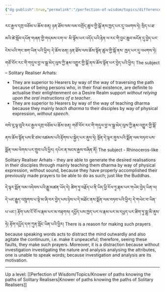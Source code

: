 ```yaml
---
{"dg-publish":true,"permalink":"/perfection-of-wisdom/topics/difference-between-hearers-and-solitary-realisers/"}
---
```


རང་རྒྱལ་དགྲ་བཅོམ་པ་ཆོས་ཅན། ཉན་ཐོས་ལས་ལམ་བགྲོད་ཚུལ་གྱི་སྒོ་ནས་ཁྱད་པར་དུ་འཕགས་ཏེ། སྲིད་པ་ཐ་མའི་ཚེ་སློབ་དཔོན་གཞན་གྱི་གདམས་ངག་ལ་
མི་ལྟོས་པར་འདོད་པའི་རྟེན་ལ་རང་གི་བྱང་ཆུབ་མངོན་དུ་བྱེད་པར་ངེས་པའི་གང་ཟག་ཡིན་པའི་ཕྱིར། དེ་ཆོས་ཅན། ཉན་ཐོས་ལས་ཆོས་སྟོན་ཚུལ་གྱི་སྒོ་ནས་
ཁྱད་པར་དུ་འཕགས་ཏེ། གཙོ་བོར་རང་གི་གདུལ་བྱ་ལ་སྒྲ་མེད་ལུས་ཀྱི་རྣམ་འགྱུར་གྱི་སྒོ་ནས་ཆོས་སྟོན་པར་བྱེད་པའི་ཕྱིར།
The subject – Solitary Realiser Arhats:
- They are superior to Hearers by way of the way of traversing the path because of being persons who, in their final existence, are definite to actualise their enlightenment on a Desire Realm support *without relying upon the oral instructions of a teacher*.
- They are superior to Hearers by way of the way of teaching dharma because they mainly *teach dharma* to their disciples by way of physical expression, *without speech*.

བསེ་རུ་ལྟ་བུའི་རང་རྒྱལ་དགྲ་བཅོམ་པ་ཆོས་ཅན། གཙོ་བོར་རང་གི་གདུལ་བྱ་ལ་སྒྲ་མེད་ལུས་ཀྱི་རྣམ་འགྱུར་གྱི་སྒོ་ནས་ཆོས་སྟོན་པས་ཇི་ཙམ་འཚམས་པའི་རྟོགས་པ་སྐྱེད་པར་ནུས་ཏེ། སྔོན་དེ་ལྟར་ནུས་པའི་སྨོན་ལམ་བཏབ་པས་སྨོན་ལམ་ལེགས་པར་གྲུབ་པའི་ཕྱིར། དཔེར་ན་སངས་རྒྱས་བཞིན་ནོ།
The subject - Rhinoceros-like Solitary Realiser Arhats - they are able to generate the desired realisations in their disciples through mainly teaching them dharma by way of physical expression, without sound, because they have properly accomplished their previously made prayers to be able to do as such; just like the Buddhas.

དེ་ལྟར་སྨོན་ལམ་འདེབས་པའི་རྒྱུ་མཚན་ཡོད་དེ། ཚིག་ཏུ་བརྗོད་པ་ནི་ཡིད་ཕྱི་རོལ་ཏུ་རྣམ་པར་གཡེང་བྱེད་ཡིན་ལ། དེ་ཡང་རྒྱུད་འཁྲུགས་པ་སྟེ་མ་ཞི་བར་བྱེད་པས་ཉེས་པ་དེ་མཐོང་ནས་སྨོན་ལམ་བཏབ་པའི་ཕྱིར། དེ་གཡེང་བ་ཡིན་པ་ཡང༌། རྟོག་པས་ངོ་བོ་ལ་རྣམ་པར་མ་བརྟགས། དཔྱོད་པས་ཁྱད་པར་ལ་རྣམ་པར་མ་དཔྱད་པར་ཚིག་ཏུ་སྨྲ་མི་ནུས་ཏེ། རྟོག་དཔྱོད་དག་ཀུན་སློང་ཡིན་པའི་ཕྱིར།
There is a reason for making such prayers because speaking words acts to distract the mind outwardly and also agitate the continuum, i.e. make it unpeaceful; therefore, seeing these faults, they make such prayers.
Moreover, it is a distraction because without investigation investigating the nature and analysis analysing the attributes, one is unable to speak words; because investigation and analysis are its motivation.

---
Up a level: [[Perfection of Wisdom/Topics/Knower of paths knowing the paths of Solitary Realisers\|Knower of paths knowing the paths of Solitary Realisers]]